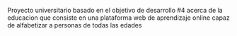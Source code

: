 Proyecto universitario basado en el objetivo de desarrollo #4 acerca de la educacion que consiste en una plataforma web de aprendizaje online capaz de alfabetizar a personas de todas las edades
